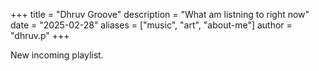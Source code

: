 +++
title = "Dhruv Groove"
description = "What am listning to right now"
date = "2025-02-28"
aliases = ["music", "art", "about-me"]
author = "dhruv.p"
+++

New incoming playlist.